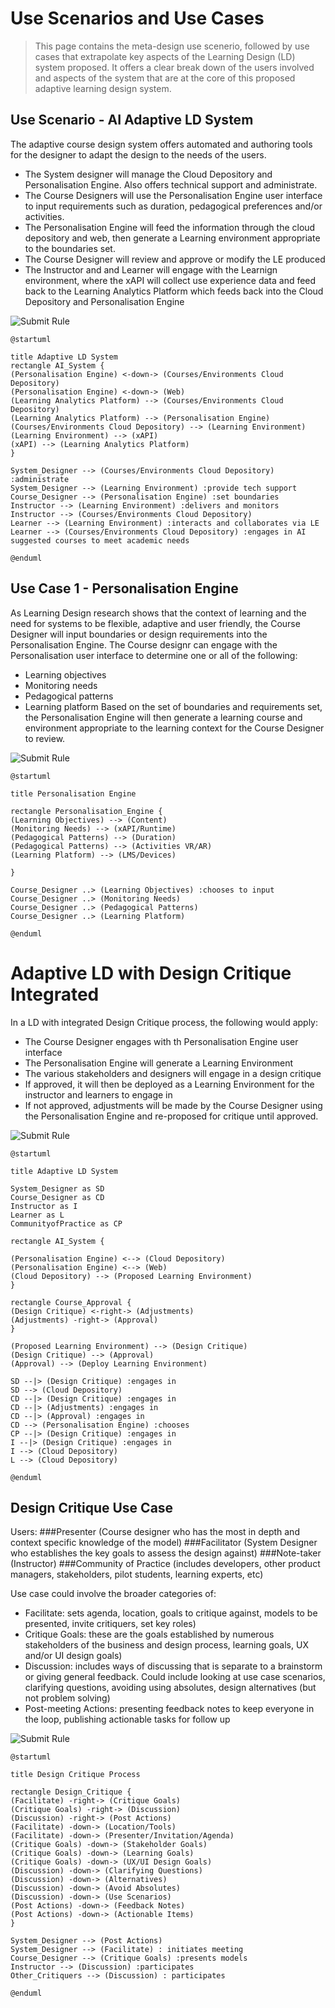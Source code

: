 # Use Scenarios and Use Cases

> This page contains the meta-design use scenerio, followed by use cases that extrapolate key aspects of the Learning Design (LD) system proposed. It offers a clear break down of the users involved and aspects of the system that are at the core of this proposed adaptive learning design system.

## Use Scenario - AI Adaptive LD System

The adaptive course design system offers automated and authoring tools for the designer to adapt the design to the needs of the users.
- The System designer will manage the Cloud Depository and Personalisation Engine. Also offers technical support and administrate.
- The Course Designers will use the Personalisation Engine user interface to input requirements such as duration, pedagogical preferences and/or activities.
- The Personalisation Engine will feed the information through the cloud depository and web, then generate a Learning environment appropriate to the boundaries set.
- The Course Designer will review and approve or modify the LE produced
- The Instructor and and Learner will engage with the Learnign environment, where the xAPI will collect use experience data and feed back to the Learning Analytics Platform which feeds back into the Cloud Depository and Personalisation Engine

![Submit Rule](https://www.plantuml.com/plantuml/img/bPCnQyCm48Lt_OeRao5q3wKa91a26G8TEeQBT7KFx9FHdTs6qlzUsORIj4dZJaBItVkUdgI56YPhgj8vOoi9bW5huvPWjuR7anfLBf4tbABRt1w6DNW7DzbJqYXOig9n5DX8mK9Jk9-5-2gp1vYiOfEKz6uZBQSe5OafhChO15XJ7PKjfjDqbDGJ7Rl27M4IbWAMkVfax1Ns9TfpJDKKPlzYtfQwuigDPVGYNvXlnMVui_M-vMsvttObmtYkSici-t1kk9V3cfGBeVIlBEOOAXPMIsW4bwKksvtNAROS28py2sXJrp4Pk87xG-7Q7S-L38wnaO29IS5j9JjfVFRs9pfGcTzfKa09K4Nf3gE_ciT5u7h6ZREo62NqDX1zB4iynYuoXPOHTXiubncRFac1HHPXoHyiXrZaYL57wFl18bIKCqAFWIhs84H1dLkGXFnpFm40)

```
@startuml

title Adaptive LD System
rectangle AI_System { 
(Personalisation Engine) <-down-> (Courses/Environments Cloud Depository) 
(Personalisation Engine) <-down-> (Web) 
(Learning Analytics Platform) --> (Courses/Environments Cloud Depository) 
(Learning Analytics Platform) --> (Personalisation Engine)
(Courses/Environments Cloud Depository) --> (Learning Environment) 
(Learning Environment) --> (xAPI) 
(xAPI) --> (Learning Analytics Platform) 
}

System_Designer --> (Courses/Environments Cloud Depository) :administrate 
System_Designer --> (Learning Environment) :provide tech support 
Course_Designer --> (Personalisation Engine) :set boundaries 
Instructor --> (Learning Environment) :delivers and monitors
Instructor --> (Courses/Environments Cloud Depository)
Learner --> (Learning Environment) :interacts and collaborates via LE 
Learner --> (Courses/Environments Cloud Depository) :engages in AI suggested courses to meet academic needs

@enduml
```

## Use Case 1 - Personalisation Engine
As Learning Design research shows that the context of learning and the need for systems to be flexible, adaptive and user friendly, the Course Designer will input boundaries or design requirements into the Personalisation Engine.
The Course designr can engage with the Personalisation user interface to determine one or all of the following:
- Learning objectives
- Monitoring needs
- Pedagogical patterns
- Learning platform
Based on the set of boundaries and requirements set, the Personalisation Engine will then generate a learning course and environment appropriate to the learning context for the Course Designer to review.

![Submit Rule](https://www.plantuml.com/plantuml/img/XT51IyD040NW-_oAEIQ7DdSFqj1u45fT8dWjQpAk8viPsPqKGVpl9cf5QD3xDxptc4qsdsmS8e2nHK97AQluoDaRg-2L11O2IDIPbt0k3by2tn2A7VaaB05l7vudpqVA9QvMbrXiLOp4IYZsAcoQPdL3r9_0Q-skgtOKuu4cvQZtGGDtFgBpPfJa99inVGR_hUevdeqfutrRrMtvgvsBtXur3Tzqjx-h6ZfoDxK5U0VOwfWo7HhA78GIhjUpMjfsqJsfvYd355bUHbk-FTkyp1Rd_DFcPmi0R4Zw-PKV)

```
@startuml

title Personalisation Engine

rectangle Personalisation_Engine { 
(Learning Objectives) --> (Content)
(Monitoring Needs) --> (xAPI/Runtime)
(Pedagogical Patterns) --> (Duration)
(Pedagogical Patterns) --> (Activities VR/AR)
(Learning Platform) --> (LMS/Devices)

}

Course_Designer ..> (Learning Objectives) :chooses to input
Course_Designer ..> (Monitoring Needs)
Course_Designer ..> (Pedagogical Patterns)
Course_Designer ..> (Learning Platform)

@enduml
```

# Adaptive LD with Design Critique Integrated

In a LD with integrated Design Critique process, the following would apply:
- The Course Designer engages with th Personalisation Engine user interface
- The Personalisation Engine will generate a Learning Environment
- The various stakeholders and designers will engage in a design critique
- If approved, it will then be deployed as a Learning Environment for the instructor and learners to engage in
- If not approved, adjustments will be made by the Course Designer using the Personalisation Engine and re-proposed for critique until approved.

![Submit Rule](https://www.plantuml.com/plantuml/img/ZLFDReCm3BxxANmiXxv0DKsjO0Sa3aWzx5Xbu55FaB34gOIwlVi2T5sxfLfF1FlxYwsidIWhlci1XAKbtDIg5puG5Xbk1oVK0SpVNKQE6qqMbSDj1gdnrj5LDSqWrqwihyHCXHmAKlRKBGAbwxnc6SnhQLKbND54Am4iLQ9qCoR8TxCX7X5WKP9rHgkMdH8s6fzqmveIV5Wk7t6HjiRNc55l70VF8S7_6C_qaa24DpLBQqA5QfnYisu2-S3Mw8wq1EtFow2d0Mpwtfg3Ql48YtaOc5eMVlUJf-LcBwFsfdxpJaOX5m9S_k45w2IMZ5R_nPaY_xQCX5XUA_ySlnNwrWnnZx3yBA0-8aQu8jseXXoodb6nVK1w5_-CkffB775E_wSzRl36ybVLteHHEaZBU_BazuAYTovkDM1DkXvVsnS0)

```
@startuml

title Adaptive LD System

System_Designer as SD
Course_Designer as CD
Instructor as I
Learner as L
CommunityofPractice as CP

rectangle AI_System { 

(Personalisation Engine) <--> (Cloud Depository) 
(Personalisation Engine) <--> (Web)
(Cloud Depository) --> (Proposed Learning Environment) 
}

rectangle Course_Approval {
(Design Critique) <-right-> (Adjustments)
(Adjustments) -right-> (Approval)
}

(Proposed Learning Environment) --> (Design Critique)
(Design Critique) --> (Approval)
(Approval) --> (Deploy Learning Environment)

SD --|> (Design Critique) :engages in
SD --> (Cloud Depository)
CD --|> (Design Critique) :engages in
CD --|> (Adjustments) :engages in
CD --|> (Approval) :engages in
CD --> (Personalisation Engine) :chooses
CP --|> (Design Critique) :engages in
I --|> (Design Critique) :engages in
I --> (Cloud Depository)
L --> (Cloud Depository)

@enduml
```

## Design Critique Use Case

Users:
###Presenter (Course designer who has the most in depth and context specific knowledge of the model)
###Facilitator (System Designer who establishes the key goals to assess the design against)
###Note-taker (Instructor)
###Community of Practice (includes developers, other product managers, stakeholders, pilot students, learning experts, etc)

Use case could involve the broader categories of:
- Facilitate: sets agenda, location, goals to critique against, models to be presented, invite critiquers, set key roles)
- Critique Goals: these are the goals established by numerous stakeholders of the business and design process, learning goals, UX and/or UI design goals)
- Discussion: includes ways of discussing that is separate to a brainstorm or giving general feedback. Could include looking at use case scenarios, clarifying questions, avoiding using absolutes, design alternatives (but not problem solving)
- Post-meeting Actions: presenting feedback notes to keep everyone in the loop, publishing actionable tasks for follow up

![Submit Rule](https://www.plantuml.com/plantuml/svg/XPF1Ri8m38RlUOeSuO2uSvYeG4oLfes98Us6GkgLY12ps652qzvzYRfsBMkrMvf-lnt_jkV4odCuMI7Oi0Mv13AbamjlsBm7a6kF6eY4yA1PkR91TWtoAKOhfOqrh1Z6Sk9DUU39dHmrn3qgIsDnUz52buPq83Be8jRwQ25h99QPvdYTOdLI5lZX4lE0MYLW-e9e1wcr1mB7uAUvkwIVIP6Lu0hLzyXQjc5rX0FQ0lnmHSrBG7bdNFa_kNsTRlFQzvhkM52J2wkyURkcgCy1g7QYbyrihC_5qYump5pG53BR4zh0mzYMG6uqk9WS4zHfn2-s0YZsIX_b8rR11hZgHktZ9EKCfqX-2R6vKZplAXUYlvE_7Uz5slsTIUEYn_5CyWJ0qIUnmE09RaIthPYTgu68CYp0aiWTiG-QyKVGjcLsZWjZj3cdFEA93-2RLV3KmykEGCpZcALz-mO0)

```
@startuml

title Design Critique Process

rectangle Design_Critique {
(Facilitate) -right-> (Critique Goals)
(Critique Goals) -right-> (Discussion)
(Discussion) -right-> (Post Actions)
(Facilitate) -down-> (Location/Tools)
(Facilitate) -down-> (Presenter/Invitation/Agenda)
(Critique Goals) -down-> (Stakeholder Goals)
(Critique Goals) -down-> (Learning Goals)
(Critique Goals) -down-> (UX/UI Design Goals)
(Discussion) -down-> (Clarifying Questions)
(Discussion) -down-> (Alternatives)
(Discussion) -down-> (Avoid Absolutes)
(Discussion) -down-> (Use Scenarios)
(Post Actions) -down-> (Feedback Notes)
(Post Actions) -down-> (Actionable Items)
}

System_Designer --> (Post Actions)
System_Designer --> (Facilitate) : initiates meeting
Course_Designer --> (Critique Goals) :presents models
Instructor --> (Discussion) :participates
Other_Critiquers --> (Discussion) : participates

@enduml
```
